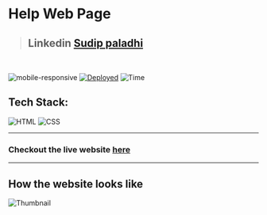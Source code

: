 
# Help Web Page

> ## Linkedin [Sudip paladhi](https://www.linkedin.com/in/sudip-paladhi-064a47128/)

<br/>

![mobile-responsive](https://img.shields.io/badge/Mobile%20Responsive-No-red)
[![Deployed](https://img.shields.io/badge/Deployed-Yes-green)](#)
![Time](https://img.shields.io/badge/Time%20Taken-2hrs-green)

## Tech Stack:

![HTML](https://img.shields.io/badge/html-3670A0?style=for-the-badge&logo=html5&logoColor=white)
![CSS](https://img.shields.io/badge/CSS-%234ea94b.svg?style=for-the-badge&logo=css3&logoColor=white)

---
### Checkout the live website [here]()
---

## How the website looks like

![Thumbnail](https://user-images.githubusercontent.com/99830636/229550853-ab4e6015-c7cc-4236-9776-3a4d0d33275d.png)
